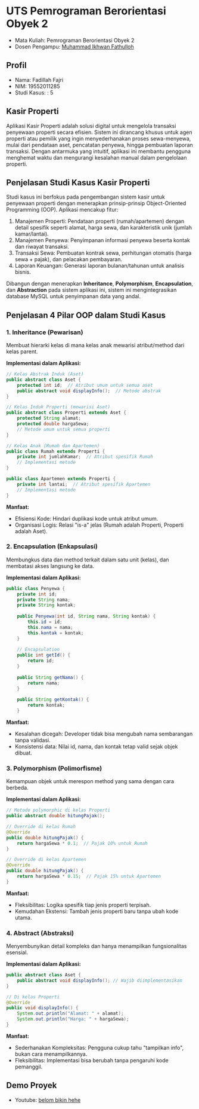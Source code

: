 # UTS Pemrograman Berorientasi Obyek 2
<ul>
  <li>Mata Kuliah: Pemrograman Berorientasi Obyek 2</li>
  <li>Dosen Pengampu: <a href="https://github.com/Muhammad-Ikhwan-Fathulloh">Muhammad Ikhwan Fathulloh</a></li>
</ul>

## Profil
<ul>
  <li>Nama: Fadillah Fajri</li>
  <li>NIM: 19552011285</li>
  <li>Studi Kasus: : 5</li>
</ul>

##  Kasir Properti
<p>Aplikasi Kasir Properti adalah solusi digital untuk mengelola transaksi penyewaan properti secara efisien. Sistem ini dirancang khusus untuk agen properti atau pemilik yang ingin menyederhanakan proses sewa-menyewa, mulai dari pendataan aset, pencatatan penyewa, hingga pembuatan laporan transaksi. Dengan antarmuka yang intuitif, aplikasi ini membantu pengguna menghemat waktu dan mengurangi kesalahan manual dalam pengelolaan properti.</p>

## Penjelasan Studi Kasus Kasir Properti
<p>Studi kasus ini berfokus pada pengembangan sistem kasir untuk penyewaan properti dengan menerapkan prinsip-prinsip Object-Oriented Programming (OOP). Aplikasi mencakup fitur:

  1. Manajemen Properti: Pendataan properti (rumah/apartemen) dengan detail spesifik seperti alamat, harga sewa, dan karakteristik unik (jumlah kamar/lantai).
  2. Manajemen Penyewa: Penyimpanan informasi penyewa beserta kontak dan riwayat transaksi.
  3. Transaksi Sewa: Pembuatan kontrak sewa, perhitungan otomatis (harga sewa + pajak), dan pelacakan pembayaran.
  4. Laporan Keuangan: Generasi laporan bulanan/tahunan untuk analisis bisnis.

Dibangun dengan menerapkan  **Inheritance**, **Polymorphism**, **Encapsulation**, dan **Abstraction** pada sistem aplikasi ini, sistem ini mengintegrasikan database MySQL untuk penyimpanan data yang andal.</p>

## Penjelasan 4 Pilar OOP dalam Studi Kasus

### 1. Inheritance (Pewarisan)
<p>Membuat hierarki kelas di mana kelas anak mewarisi atribut/method dari kelas parent.
  
**Implementasi dalam Aplikasi:**

```java
// Kelas Abstrak Induk (Aset)
public abstract class Aset {
    protected int id;  // Atribut umum untuk semua aset
    public abstract void displayInfo();  // Metode abstrak
}

// Kelas Induk Properti (mewarisi Aset)
public abstract class Properti extends Aset {
    protected String alamat;
    protected double hargaSewa;
    // Metode umum untuk semua properti
}

// Kelas Anak (Rumah dan Apartemen)
public class Rumah extends Properti {
    private int jumlahKamar;  // Atribut spesifik Rumah
    // Implementasi metode
}

public class Apartemen extends Properti {
    private int lantai;  // Atribut spesifik Apartemen
    // Implementasi metode
}
```
**Manfaat:**
<ul>
   <li>Efisiensi Kode: Hindari duplikasi kode untuk atribut umum.</li>
  <li>Organisasi Logis: Relasi "is-a" jelas (Rumah adalah Properti, Properti adalah Aset).</li>
</ul>
</p>

### 2. Encapsulation (Enkapsulasi)
<p>Membungkus data dan method terkait dalam satu unit (kelas), dan membatasi akses langsung ke data.

**Implementasi dalam Aplikasi:**

```java
public class Penyewa {
    private int id;
    private String nama;
    private String kontak;
    
    public Penyewa(int id, String nama, String kontak) {
        this.id = id;
        this.nama = nama;
        this.kontak = kontak;
    }
    
    // Encapsulation
    public int getId() {
        return id;
    }
    
    public String getNama() {
        return nama;
    }
    
    public String getKontak() {
        return kontak;
    }
```
**Manfaat:**
<ul>
   <li>Kesalahan dicegah: Developer tidak bisa mengubah nama sembarangan tanpa validasi.</li>
  <li>Konsistensi data: Nilai id, nama, dan kontak tetap valid sejak objek dibuat.</li>
</ul>

</p>

### 3. Polymorphism (Polimorfisme)
<p>Kemampuan objek untuk merespon method yang sama dengan cara berbeda.
  
**Implementasi dalam Aplikasi:**
```java
// Metode polymorphic di kelas Properti
public abstract double hitungPajak();

// Override di kelas Rumah
@Override
public double hitungPajak() {
    return hargaSewa * 0.1;  // Pajak 10% untuk Rumah
}

// Override di kelas Apartemen
@Override
public double hitungPajak() {
    return hargaSewa * 0.15;  // Pajak 15% untuk Apartemen
}
```
**Manfaat:**
<ul>
   <li>Fleksibilitas: Logika spesifik tiap jenis properti terpisah.</li>
  <li>Kemudahan Ekstensi: Tambah jenis properti baru tanpa ubah kode utama.</li>
</ul>
</p>

### 4. Abstract (Abstraksi)
<p>Menyembunyikan detail kompleks dan hanya menampilkan fungsionalitas esensial.

**Implementasi dalam Aplikasi:**
```java
public abstract class Aset {
    public abstract void displayInfo(); // Wajib diimplementasikan
}

// Di kelas Properti
@Override
public void displayInfo() {
    System.out.println("Alamat: " + alamat);
    System.out.println("Harga: " + hargaSewa);
}
```
**Manfaat:**
<ul>
   <li>Sederhanakan Kompleksitas: Pengguna cukup tahu "tampilkan info", bukan cara menampilkannya.</li>
  <li>Fleksibilitas: Implementasi bisa berubah tanpa pengaruhi kode pemanggil.</li>
</ul>
</p>

## Demo Proyek
<ul>
  <li>Youtube: <a href="">belom bikin hehe</a></li>
</ul>
